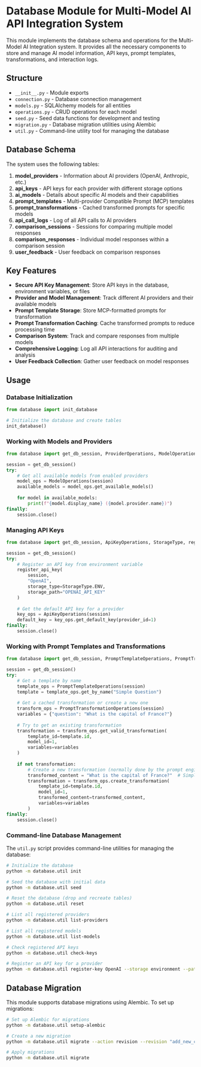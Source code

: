 # Database Module for Multi-Model AI API Integration System

This module implements the database schema and operations for the Multi-Model AI Integration system. It provides all the necessary components to store and manage AI model information, API keys, prompt templates, transformations, and interaction logs.

## Structure

- `__init__.py` - Module exports
- `connection.py` - Database connection management
- `models.py` - SQLAlchemy models for all entities
- `operations.py` - CRUD operations for each model
- `seed.py` - Seed data functions for development and testing
- `migration.py` - Database migration utilities using Alembic
- `util.py` - Command-line utility tool for managing the database

## Database Schema

The system uses the following tables:

1. **model_providers** - Information about AI providers (OpenAI, Anthropic, etc.)
2. **api_keys** - API keys for each provider with different storage options
3. **ai_models** - Details about specific AI models and their capabilities
4. **prompt_templates** - Multi-provider Compatible Prompt (MCP) templates
5. **prompt_transformations** - Cached transformed prompts for specific models
6. **api_call_logs** - Log of all API calls to AI providers
7. **comparison_sessions** - Sessions for comparing multiple model responses
8. **comparison_responses** - Individual model responses within a comparison session
9. **user_feedback** - User feedback on comparison responses

## Key Features

- **Secure API Key Management**: Store API keys in the database, environment variables, or files
- **Provider and Model Management**: Track different AI providers and their available models
- **Prompt Template Storage**: Store MCP-formatted prompts for transformation
- **Prompt Transformation Caching**: Cache transformed prompts to reduce processing time
- **Comparison System**: Track and compare responses from multiple models
- **Comprehensive Logging**: Log all API interactions for auditing and analysis
- **User Feedback Collection**: Gather user feedback on model responses

## Usage

### Database Initialization

```python
from database import init_database

# Initialize the database and create tables
init_database()
```

### Working with Models and Providers

```python
from database import get_db_session, ProviderOperations, ModelOperations

session = get_db_session()
try:
    # Get all available models from enabled providers
    model_ops = ModelOperations(session)
    available_models = model_ops.get_available_models()
    
    for model in available_models:
        print(f"{model.display_name} ({model.provider.name})")
finally:
    session.close()
```

### Managing API Keys

```python
from database import get_db_session, ApiKeyOperations, StorageType, register_api_key

session = get_db_session()
try:
    # Register an API key from environment variable
    register_api_key(
        session, 
        "OpenAI", 
        storage_type=StorageType.ENV, 
        storage_path="OPENAI_API_KEY"
    )
    
    # Get the default API key for a provider
    key_ops = ApiKeyOperations(session)
    default_key = key_ops.get_default_key(provider_id=1)
finally:
    session.close()
```

### Working with Prompt Templates and Transformations

```python
from database import get_db_session, PromptTemplateOperations, PromptTransformationOperations

session = get_db_session()
try:
    # Get a template by name
    template_ops = PromptTemplateOperations(session)
    template = template_ops.get_by_name("Simple Question")
    
    # Get a cached transformation or create a new one
    transform_ops = PromptTransformationOperations(session)
    variables = {"question": "What is the capital of France?"}
    
    # Try to get an existing transformation
    transformation = transform_ops.get_valid_transformation(
        template_id=template.id, 
        model_id=1,
        variables=variables
    )
    
    if not transformation:
        # Create a new transformation (normally done by the prompt engine)
        transformed_content = "What is the capital of France?"  # Simplified example
        transformation = transform_ops.create_transformation(
            template_id=template.id,
            model_id=1,
            transformed_content=transformed_content,
            variables=variables
        )
finally:
    session.close()
```

### Command-line Database Management

The `util.py` script provides command-line utilities for managing the database:

```bash
# Initialize the database
python -m database.util init

# Seed the database with initial data
python -m database.util seed

# Reset the database (drop and recreate tables)
python -m database.util reset

# List all registered providers
python -m database.util list-providers

# List all registered models
python -m database.util list-models

# Check registered API keys
python -m database.util check-keys

# Register an API key for a provider
python -m database.util register-key OpenAI --storage environment --path OPENAI_API_KEY
```

## Database Migration

This module supports database migrations using Alembic. To set up migrations:

```bash
# Set up Alembic for migrations
python -m database.util setup-alembic

# Create a new migration
python -m database.util migrate --action revision --revision "add_new_column"

# Apply migrations
python -m database.util migrate
```